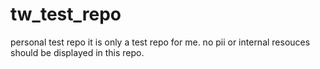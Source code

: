 # tw_test_repo
personal test repo
it is only a test repo for me. no pii or internal resouces should be displayed in this repo.
